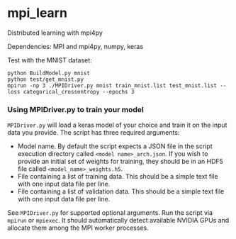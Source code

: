 # mpi_learn
Distributed learning with mpi4py

Dependencies: MPI and mpi4py, numpy, keras

Test with the MNIST dataset:
```
python BuildModel.py mnist
python test/get_mnist.py
mpirun -np 3 ./MPIDriver.py mnist train_mnist.list test_mnist.list --loss categorical_crossentropy --epochs 3
```

### Using MPIDriver.py to train your model

`MPIDriver.py` will load a keras model of your choice and train it on the input data you provide.  The script has three required arguments:
- Model name.  By default the script expects a JSON file in the script execution directory called `<model name>_arch.json`.  If you wish to provide an initial set of weights for training, they should be in an HDF5 file called `<model_name>_weights.h5`.  
- File containing a list of training data.  This should be a simple text file with one input data file per line.
- File containing a list of validation data.  This should be a simple text file with one input data file per line.  

See `MPIDriver.py` for supported optional arguments.  Run the script via `mpirun` or `mpiexec`.  It should automatically detect available NVIDIA GPUs and allocate them among the MPI worker processes.

